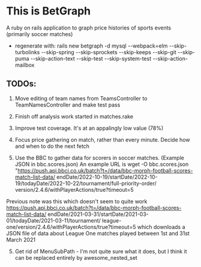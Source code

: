 # This is BetGraph

A ruby on rails application to graph price histories of sports events
(primarily soccer matches)

* regenerate with:
  rails new betgraph -d mysql --webpack=elm --skip-turbolinks --skip-spring --skip-sprockets
  --skip-keeps --skip-git --skip-puma --skip-action-text --skip-test --skip-system-test
  --skip-action-mailbox

TODOs:
------
1. Move editing of team names from TeamsController to TeamNamesController and make test pass

2. Finish off analysis work started in matches.rake

3. Improve test coverage. It's at an appalingly low value (78%)

4. Focus price gathering on match, rather than every minute. Decide how and when to do the next fetch

5. Use the BBC to gather data for scorers in soccer matches. (Example JSON in bbc.scores.json)
   An example URL is
   wget -O bbc.scores.json "https://push.api.bbci.co.uk/batch?t=/data/bbc-morph-football-scores-match-list-data/
   endDate/2022-10-19/startDate/2022-10-19/todayDate/2022-10-22/tournament/full-priority-order/
   version/2.4.6/withPlayerActions/true?timeout=5

Previous note was this which doesn't seem to quite work
https://push.api.bbci.co.uk/batch?t=/data/bbc-morph-football-scores-match-list-data/
endDate/2021-03-31/startDate/2021-03-01/todayDate/2021-03-11/tournament/
league-one/version/2.4.6/withPlayerActions/true?timeout=5
which downloads a JSON file of data about League One matches played between 1st and 31st March 2021

5. Get rid of MenuSubPath - I'm not quite sure what it does, but I think it can be replaced entirely by awesome_nested_set


